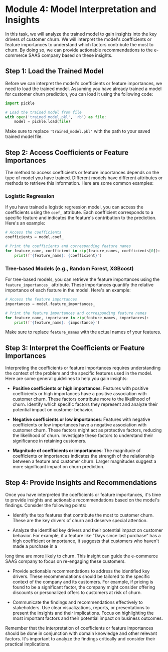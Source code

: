 # Module 4: Model Interpretation and Insights

In this task, we will analyze the trained model to gain insights into the key drivers of customer churn. We will interpret the model's coefficients or feature importances to understand which factors contribute the most to churn. By doing so, we can provide actionable recommendations to the e-commerce SAAS company based on these insights.

## Step 1: Load the Trained Model

Before we can interpret the model's coefficients or feature importances, we need to load the trained model. Assuming you have already trained a model for customer churn prediction, you can load it using the following code:

```python
import pickle

# Load the trained model from file
with open('trained_model.pkl', 'rb') as file:
    model = pickle.load(file)
```

Make sure to replace `'trained_model.pkl'` with the path to your saved trained model file.

## Step 2: Access Coefficients or Feature Importances

The method to access coefficients or feature importances depends on the type of model you have trained. Different models have different attributes or methods to retrieve this information. Here are some common examples:

### Logistic Regression

If you have trained a logistic regression model, you can access the coefficients using the `coef_` attribute. Each coefficient corresponds to a specific feature and indicates the feature's contribution to the prediction. Here's an example:

```python
# Access the coefficients
coefficients = model.coef_

# Print the coefficients and corresponding feature names
for feature_name, coefficient in zip(feature_names, coefficients[0]):
    print(f'{feature_name}: {coefficient}')
```

### Tree-based Models (e.g., Random Forest, XGBoost)

For tree-based models, you can retrieve the feature importances using the `feature_importances_` attribute. These importances quantify the relative importance of each feature in the model. Here's an example:

```python
# Access the feature importances
importances = model.feature_importances_

# Print the feature importances and corresponding feature names
for feature_name, importance in zip(feature_names, importances):
    print(f'{feature_name}: {importance}')
```

Make sure to replace `feature_names` with the actual names of your features.

## Step 3: Interpret the Coefficients or Feature Importances

Interpreting the coefficients or feature importances requires understanding the context of the problem and the specific features used in the model. Here are some general guidelines to help you gain insights:

- **Positive coefficients or high importances**: Features with positive coefficients or high importances have a positive association with customer churn. These factors contribute more to the likelihood of churn. Identify which specific factors they represent and analyze their potential impact on customer behavior.

- **Negative coefficients or low importances**: Features with negative coefficients or low importances have a negative association with customer churn. These factors might act as protective factors, reducing the likelihood of churn. Investigate these factors to understand their significance in retaining customers.

- **Magnitude of coefficients or importances**: The magnitude of coefficients or importances indicates the strength of the relationship between a feature and customer churn. Larger magnitudes suggest a more significant impact on churn prediction.

## Step 4: Provide Insights and Recommendations

Once you have interpreted the coefficients or feature importances, it's time to provide insights and actionable recommendations based on the model's findings. Consider the following points:

- Identify the top features that contribute the most to customer churn. These are the key drivers of churn and deserve special attention.

- Analyze the identified key drivers and their potential impact on customer behavior. For example, if a feature like "Days since last purchase" has a high coefficient or importance, it suggests that customers who haven't made a purchase in a

 long time are more likely to churn. This insight can guide the e-commerce SAAS company to focus on re-engaging these customers.

- Provide actionable recommendations to address the identified key drivers. These recommendations should be tailored to the specific context of the company and its customers. For example, if pricing is found to be a significant factor, the company might consider offering discounts or personalized offers to customers at risk of churn.

- Communicate the findings and recommendations effectively to stakeholders. Use clear visualizations, reports, or presentations to present the insights and their implications. Focus on highlighting the most important factors and their potential impact on business outcomes.

Remember that the interpretation of coefficients or feature importances should be done in conjunction with domain knowledge and other relevant factors. It's important to analyze the findings critically and consider their practical implications.

